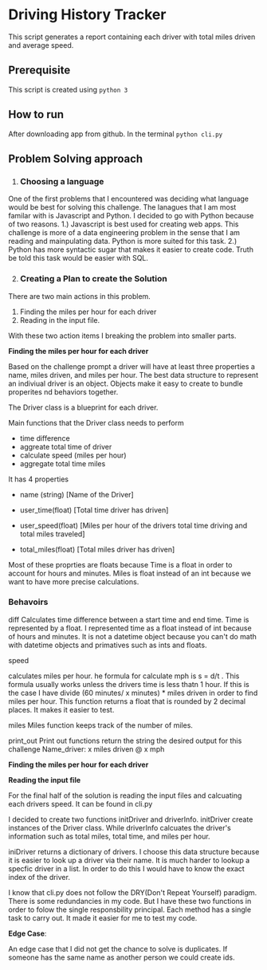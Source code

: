 # Driving History Tracker

This script generates a report containing each driver with total miles driven and average speed. 

## Prerequisite
This script is created using `python 3`

## How to run
After downloading app from github.
In the terminal `python cli.py`

## Problem Solving approach

1. ### Choosing a language

One of the first problems that I encountered was deciding what language would be best for solving this challenge. The lanagues that I am most familar with is Javascript and Python. I decided to go with Python because of two reasons. 1.) Javascript is best used for creating web apps. This challenge is more of a data engineering problem in the sense that I am reading and mainpulating data. Python is more suited for this task. 2.) Python has more syntactic sugar that makes it easier to create code.
Truth be told this task would be easier with SQL.

2. ### Creating a Plan to create the Solution 

There are two main actions in this problem.

1. Finding the miles per hour for each driver
2. Reading in the input file.

With these two action items I breaking the problem into smaller parts.

**Finding the miles per hour for each driver**

Based on the challenge prompt a driver will have at least three properties a name, miles driven, and miles per hour. The best data structure to represent an indiviual driver is an object. Objects make it easy to create to bundle properites nd behaviors together.

The Driver class is a blueprint for each driver.

Main functions that the Driver class needs to perform

- time difference
- aggreate total time of driver
- calculate speed (miles per hour)
- aggregate total time miles

It has 4 properties

- name (string) [Name of the Driver]
- user_time(float) [Total time driver has driven]
- user_speed(float) [Miles per hour of the drivers total time driving and total miles traveled]

- total_miles(float) [Total miles driver has driven]

Most of these proprties are floats because
Time is a float in order to account for hours and minutes.
Miles is float instead of an int because we want to have more precise calculations.

### Behavoirs

diff
Calculates time difference between a start time and end time. Time is represented by a float. I represented time as a float instead of int because of hours and minutes. It is not a datetime object because you can't do math with datetime objects and primatives such as ints and floats.

speed

calculates miles per hour. he formula for calculate mph is s = d/t . This formula usually works unless the drivers time is less thatn 1 hour. If this is the case I have divide (60 minutes/ x minutes) * miles driven in order to find miles per hour. 
This function returns a float that is rounded by 2 decimal places. It makes it easier to test.


miles
Miles function keeps track of the number of miles.

print_out
Print out functions return the string the desired output for this challenge
Name_driver: x miles driven @ x mph


**Finding the miles per hour for each driver**

**Reading the input file**

For the final half of the solution is reading the input files and calcuating each drivers speed. It can be found in cli.py

I decided to create two functions initDriver and driverInfo. 
initDriver create instances of the Driver class. While driverInfo calcuates the driver's information such as total miles, total time, and miles per hour.

iniDriver returns a dictionary of drivers. I choose this data structure because it is easier to look up a driver via their name. It is much harder to lookup a specfic driver in a list. In order to do this I would have to know the exact index of the driver. 

I know that cli.py does not follow the DRY(Don't Repeat Yourself) paradigm. There is some redundancies in my code. But I have these two functions in order to folow the single responsbility principal. Each method has a single task to carry out. It made it easier for me to test my code.

**Edge Case**:

An edge case that I did not get the chance to solve is duplicates. If someone has the same name as another person we could create ids. 